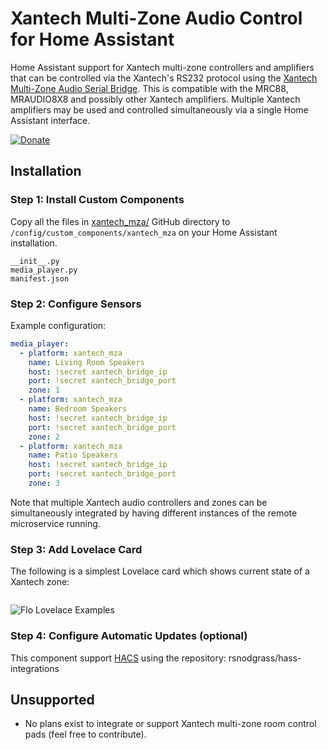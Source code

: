 # Xantech Multi-Zone Audio Control for Home Assistant

Home Assistant support for Xantech multi-zone controllers and amplifiers that can be controlled via the Xantech's RS232 protocol using the [Xantech Multi-Zone Audio Serial Bridge](). This is compatible with the MRC88, MRAUDIO8X8 and possibly other Xantech amplifiers. Multiple Xantech amplifiers may be used and controlled simultaneously via a single Home Assistant interface.

[![Donate](https://img.shields.io/badge/Donate-PayPal-green.svg)](YOUR_EMAIL_CODE)

## Installation

### Step 1: Install Custom Components

Copy all the files in [xantech_mza/](https://github.com/rsnodgrass/hass-integrations/tree/master/custom_components/xantech_mza) GitHub directory to `/config/custom_components/xantech_mza` on your Home Assistant installation.

```
__init__.py 
media_player.py
manifest.json
```

### Step 2: Configure Sensors

Example configuration:

```yaml
media_player:
  - platform: xantech_mza
    name: Living Room Speakers
    host: !secret xantech_bridge_ip
    port: !secret xantech_bridge_port
    zone: 1
  - platform: xantech_mza
    name: Bedroom Speakers
    host: !secret xantech_bridge_ip
    port: !secret xantech_bridge_port
    zone: 2
  - platform: xantech_mza
    name: Patio Speakers
    host: !secret xantech_bridge_ip
    port: !secret xantech_bridge_port
    zone: 3
```

Note that multiple Xantech audio controllers and zones can be simultaneously integrated by having
different instances of the remote microservice running.

### Step 3: Add Lovelace Card

The following is a simplest Lovelace card which shows current state of a Xantech zone:

```yaml
```

![Flo Lovelace Examples](https://github.com/rsnodgrass/hass-integrations/blob/master/custom_components/flo/lovelace/entities.png?raw=true)

### Step 4: Configure Automatic Updates (optional)

This component support [HACS](https://github.com/custom-components/hacs) using the repository: rsnodgrass/hass-integrations

## Unsupported

* No plans exist to integrate or support Xantech multi-zone room control pads (feel free to contribute).
